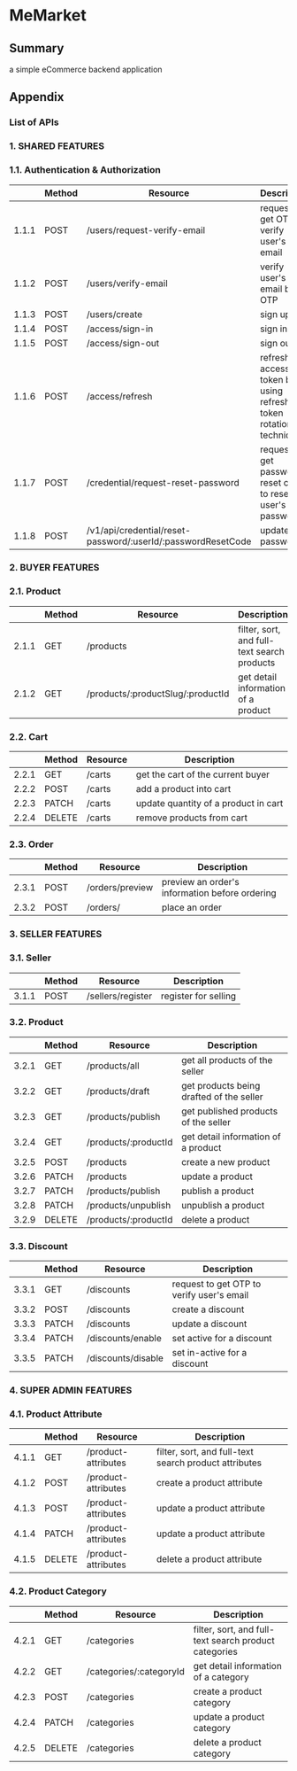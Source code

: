 # MeMarket
## Summary
a simple eCommerce backend application

## Appendix
### List of APIs

### **1. SHARED FEATURES**

### 1.1. Authentication & Authorization
  
||Method|Resource|Description|
|---|---|---|---|
|1.1.1|POST|/users/request-verify-email|request to get OTP to verify user's email|
|1.1.2|POST|/users/verify-email|verify user's email by OTP|
|1.1.3|POST|/users/create|sign up|
|1.1.4|POST|/access/sign-in|sign in|
|1.1.5|POST|/access/sign-out|sign out|
|1.1.6|POST|/access/refresh|refresh access token by using refresh token rotation technique|
|1.1.7|POST|/credential/request-reset-password|request to get password reset code to reset user's password|
|1.1.8|POST|/v1/api/credential/reset-password/:userId/:passwordResetCode|update new password|

### **2. BUYER FEATURES**

### 2.1. Product

||Method|Resource|Description|
|---|---|---|---|
|2.1.1|GET|/products|filter, sort, and full-text search products|
|2.1.2|GET|/products/:productSlug/:productId|get detail information of a product|

### 2.2. Cart

||Method|Resource|Description|
|---|---|---|---|
|2.2.1|GET|/carts|get the cart of the current buyer|
|2.2.2|POST|/carts|add a product into cart|
|2.2.3|PATCH|/carts|update quantity of a product in cart|
|2.2.4|DELETE|/carts|remove products from cart|

### 2.3. Order
||Method|Resource|Description|
|---|---|---|---|
|2.3.1|POST|/orders/preview|preview an order's information before ordering|
|2.3.2|POST|/orders/|place an order|

### **3. SELLER FEATURES**

### 3.1. Seller

||Method|Resource|Description|
|---|---|---|---|
|3.1.1|POST|/sellers/register|register for selling|

### 3.2. Product

||Method|Resource|Description|
|---|---|---|---|
|3.2.1|GET|/products/all|get all products of the seller|
|3.2.2|GET|/products/draft|get products being drafted of the seller|
|3.2.3|GET|/products/publish|get published products of the seller|
|3.2.4|GET|/products/:productId|get detail information of a product|
|3.2.5|POST|/products|create a new product|
|3.2.6|PATCH|/products|update a product|
|3.2.7|PATCH|/products/publish|publish a product|
|3.2.8|PATCH|/products/unpublish|unpublish a product|
|3.2.9|DELETE|/products/:productId|delete a product|

### 3.3. Discount

||Method|Resource|Description|
|---|---|---|---|
|3.3.1|GET|/discounts|request to get OTP to verify user's email|
|3.3.2|POST|/discounts|create a discount|
|3.3.3|PATCH|/discounts|update a discount|
|3.3.4|PATCH|/discounts/enable|set active for a discount|
|3.3.5|PATCH|/discounts/disable|set in-active for a discount|

### **4. SUPER ADMIN FEATURES**

### 4.1. Product Attribute

||Method|Resource|Description|
|---|---|---|---|
|4.1.1|GET|/product-attributes|filter, sort, and full-text search product attributes|
|4.1.2|POST|/product-attributes|create a product attribute|
|4.1.3|POST|/product-attributes|update a product attribute|
|4.1.4|PATCH|/product-attributes|update a product attribute|
|4.1.5|DELETE|/product-attributes|delete a product attribute|

### 4.2. Product Category

||Method|Resource|Description|
|---|---|---|---|
|4.2.1|GET|/categories|filter, sort, and full-text search product categories|
|4.2.2|GET|/categories/:categoryId|get detail information of a category|
|4.2.3|POST|/categories|create a product category|
|4.2.4|PATCH|/categories|update a product category|
|4.2.5|DELETE|/categories|delete a product category|

